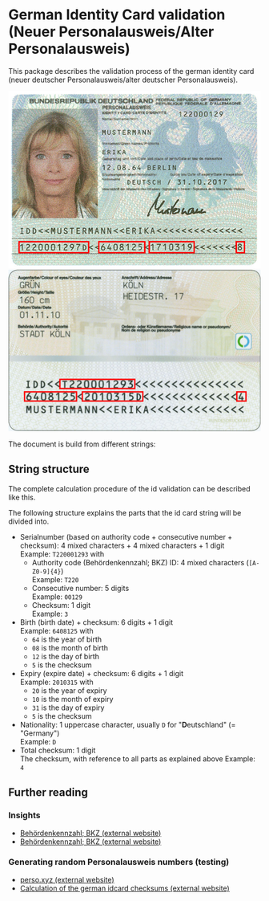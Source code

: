 # German Identity Card validation (Neuer Personalausweis/Alter Personalausweis)
This package describes the validation process of the german identity card
(neuer deutscher Personalausweis/alter deutscher Personalausweis).

![old idcard example](../../../art/idcard-old_mustermann_marked.jpeg)
![new idcard example](../../../art/idcard-new_mustermann_marked.jpeg)

The document is build from different strings:

## String structure
The complete calculation procedure of the id validation can be described like this.


The following structure explains the parts that the id card string will be divided into.

- Serialnumber (based on authority code + consecutive number + checksum): 4 mixed characters + 4 mixed characters + 1 digit<br>
  Example: `T220001293` with<br>
  - Authority code (Behördenkennzahl; BKZ) ID: 4 mixed characters (`[A-Z0-9]{4}`)<br>
    Example: `T220`
  - Consecutive number: 5 digits<br>
    Example: `00129`
  - Checksum: 1 digit<br>
    Example: `3`
- Birth (birth date) + checksum: 6 digits + 1 digit<br>
  Example: `6408125` with<br>
    - `64` is the year of birth
    - `08` is the month of birth 
    - `12` is the day of birth 
    - `5` is the checksum
- Expiry (expire date) + checksum: 6 digits + 1 digit<br>
  Example: `2010315` with<br>
    - `20` is the year of expiry
    - `10` is the month of expiry
    - `31` is the day of expiry
    - `5` is the checksum
- Nationality: 1 uppercase character, usually `D` for "**D**eutschland" (= "Germany")<br>
  Example: `D`
- Total checksum: 1 digit<br>
  The checksum, with reference to all parts as explained above
  Example: `4`


## Further reading

### Insights
- [Behördenkennzahl; BKZ (external website)](http://www.pruefziffernberechnung.de/Begleitdokumente/BKZ.shtml)
- [Behördenkennzahl; BKZ (external website)](http://www.pruefziffernberechnung.de/Begleitdokumente/BKZ.shtml)

### Generating random Personalausweis numbers (testing)
- [perso.xyz (external website)](https://www.perso.xyz/)
- [Calculation of the german idcard checksums (external website)](http://www.pruefziffernberechnung.de/P/Personalausweis-DE.shtml)
